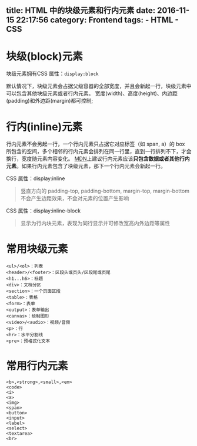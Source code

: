 title: HTML 中的块级元素和行内元素
date: 2016-11-15 22:17:56
category: Frontend
tags:
    - HTML
    - CSS
---

# 块级(block)元素

块级元素拥有CSS 属性：`display:block`

默认情况下，块级元素会占据父级容器的全部宽度，并且会新起一行，块级元素中可以包含其他块级元素或者行内元素。
宽度(width)、高度(height)、内边距(padding)和外边距(margin)都可控制;

<!--more-->

# 行内(inline)元素

行内元素不会另起一行，一个行内元素只占据它对应标签（如 span, a）的 box 所包含的空间，多个相邻的行内元素会排列在同一行里，直到一行排列不下，才会换行，宽度随元素内容变化。
[MDN](https://developer.mozilla.org/en-US/docs/Web/HTML/Inline_elements)上建议行内元素应该**只包含数据或者其他行内元素**。如果行内元素包含了块级元素，那下一个行内元素会新起一行。

CSS 属性：display:inline
> 竖直方向的 padding-top, padding-bottom, margin-top, margin-bottom 不会产生边距效果，不会对元素的位置产生影响

CSS 属性：display:inline-block
> 显示为行内块元素，表现为同行显示并可修改宽高内外边距等属性

# 常用块级元素
```
<ul>/<ol>：列表
<header>/<footer>：区段头或页头/区段尾或页尾
<h1...h6>：标题
<div>：文档分区
<section>：一个页面区段
<table>：表格
<form>：表单
<output>：表单输出
<canvas>：绘制图形
<video>/<audio>：视频/音频
<p>：行
<hr>：水平分割线
<pre>：预格式化文本
```

# 常用行内元素
```
<b>,<strong>,<small>,<em>
<code>
<i>
<a>
<img>
<span>
<button>
<input>
<label>
<select>
<textarea>
<br>
```
